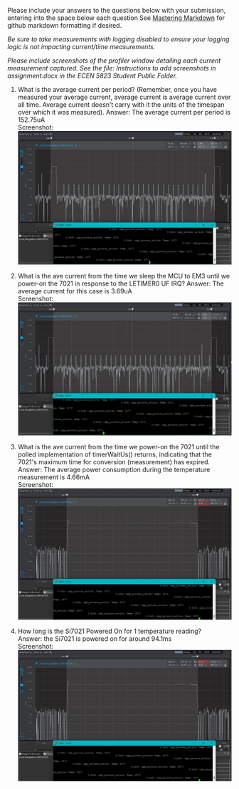 Please include your answers to the questions below with your submission, entering into the space below each question
See [Mastering Markdown](https://guides.github.com/features/mastering-markdown/) for github markdown formatting if desired.

*Be sure to take measurements with logging disabled to ensure your logging logic is not impacting current/time measurements.*

*Please include screenshots of the profiler window detailing each current measurement captured.  See the file: Instructions to add screenshots in assignment.docx in the ECEN 5823 Student Public Folder.* 

1. What is the average current per period? (Remember, once you have measured your average current, average current is average current over all time. Average current doesn’t carry with it the units of the timespan over which it was measured).
   Answer: The average current per period is 152.75uA
   <br>Screenshot:  
   ![Avg_current_per_period](screenshots/A3_Q1.jpg)  
   
2. What is the ave current from the time we sleep the MCU to EM3 until we power-on the 7021 in response to the LETIMER0 UF IRQ? 
   Answer: The average current for this case is 3.69uA
   <br>Screenshot:  
   ![Avg_current_lpmOFF](screenshots/A3_Q2.jpg)
   
3. What is the ave current from the time we power-on the 7021 until the polled implementation of timerWaitUs() returns, indicating that the 7021's maximum time for conversion (measurement) has expired.
   Answer: The average power consumption during the temperature measurement is 4.66mA
   <br>Screenshot:  
   ![Avg_current_lpmON](screenshots/A3_Q3.jpg)
   
4. How long is the Si7021 Powered On for 1 temperature reading?  
   Answer: the Si7021 is powered on for around 94.1ms
   <br>Screenshot:  
   ![Time_lpmON](screenshots/A3_Q4.jpg)

